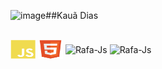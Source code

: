 ![image](https://github.com/user-attachments/assets/e3a580d3-9295-4725-9473-c445196a7b63)##Kauã Dias

<div style="display: inline_block"><br>
  <img align="center" alt="Rafa-Js" height="30" width="40" src="https://raw.githubusercontent.com/devicons/devicon/master/icons/javascript/javascript-plain.svg">
  <img align="center" alt="Rafa-HTML" height="30" width="40" src="https://raw.githubusercontent.com/devicons/devicon/master/icons/html5/html5-original.svg">
  <img align="center" alt="Rafa-Js" height="30" width="40" src="https://preview.redd.it/cius2rsy7jve1.jpeg?auto=webp&s=87e94c83910e55ba8613f4b61de4c1fe45ba363b">
  <img align="center" alt="Rafa-Js" height="30" width="40" src="https://encrypted-tbn0.gstatic.com/images?q=tbn:ANd9GcR2dcafRj0mSvRVQlDOuMn2A3hzxP_237gUUNaC40idGwxtzoT_Mmiu_pP1iCD_kmkjXPM&usqp=CAU">
